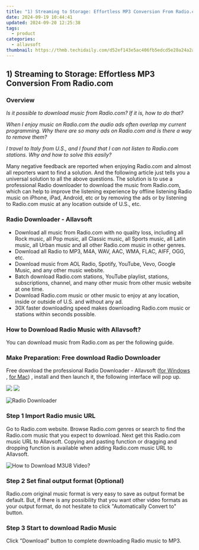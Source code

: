 ```yaml
---
title: "1) Streaming to Storage: Effortless MP3 Conversion From Radio.com"
date: 2024-09-19 10:44:41
updated: 2024-09-20 12:25:38
tags:
  - product
categories:
  - allavsoft
thumbnail: https://thmb.techidaily.com/d52ef143e5ac406fb5edcd5e28a24a2a1379f299efd751d4b382d0440e3e89ad.jpg
---
```


## 1) Streaming to Storage: Effortless MP3 Conversion From Radio.com

### Overview

_Is it possible to download music from Radio.com? If it is, how to do that?_

_When I enjoy music on Radio.com the audio ads often overlap my current programming. Why there are so many ads on Radio.com and is there a way to remove them?_

_I travel to Italy from U.S., and I found that I can not listen to Radio.com stations. Why and how to solve this easily?_

Many negative feedback are reported when enjoying Radio.com and almost all reporters want to find a solution. And the following article just tells you a universal solution to all the above questions. The solution is to use a professional Radio downloader to download the music from Radio.com, which can help to improve the listening experience by offline listening Radio music on iPhone, iPad, Android, etc or by removing the ads or by listening to Radio.com music at any location outside of U.S., etc.

### Radio Downloader - Allavsoft

* Download all music from Radio.com with no quality loss, including all Rock music, all Pop music, all Classic music, all Sports music, all Latin music, all Urban music and all other Radio.com music in other genres.
* Download all Radio to MP3, M4A, WAV, AAC, WMA, FLAC, AIFF, OGG, etc.
* Download music from AOL Radio, Spotify, YouTube, Vevo, Google Music, and any other music website.
* Batch download Radio.com stations, YouTube playlist, stations, subscriptions, channel, and many other music from other music website at one time.
* Download Radio.com music or other music to enjoy at any location, inside or outside of U.S. and without any ad.
* 30X faster downloading speed makes downloading Radio.com music or stations within seconds possible.

### How to Download Radio Music with Allavsoft?

You can download music from Radio.com as per the following guide.

### Make Preparation: Free download Radio Downloader

Free download the professional Radio Downloader - Allavsoft ([for Windows](https://tools.techidaily.com/allavsoft/products/) , [for Mac](https://tools.techidaily.com/allavsoft/products/)) , install and then launch it, the following interface will pop up.

[![](https://www.allavsoft.com/how-to/../images/how-to/free-download-win.jpg)](https://tools.techidaily.com/allavsoft/products/) [![](https://www.allavsoft.com/how-to/../images/how-to/free-download-mac.jpg)](https://tools.techidaily.com/allavsoft/products/)

![Radio Downloader](https://www.allavsoft.com/how-to/../images/allavsoft/screen-shot-600.jpg)

### Step 1 Import Radio music URL

Go to Radio.com website. Browse Radio.com genres or search to find the Radio.com music that you expect to download. Next get this Radio.com music URL to Allavsoft. Copying and pasting function or dragging and dropping function is available when adding Radio.com music URL to Allavsoft.

![How to Download M3U8 Video?](https://www.allavsoft.com/how-to/../images/how-to/download-rtmp-video/download-rtmp-video.jpg)

### Step 2 Set final output format (Optional)

Radio.com original music format is very easy to save as output format be default. But, if there is any possibility that you want other video formats as your output format, do not hesitate to click "Automatically Convert to" button.

### Step 3 Start to download Radio Music

Click "Download" button to complete downloading Radio music to MP3.

<ins class="adsbygoogle"
     style="display:block"
     data-ad-format="autorelaxed"
     data-ad-client="ca-pub-7571918770474297"
     data-ad-slot="1223367746"></ins>



<ins class="adsbygoogle"
     style="display:block"
     data-ad-client="ca-pub-7571918770474297"
     data-ad-slot="8358498916"
     data-ad-format="auto"
     data-full-width-responsive="true"></ins>
